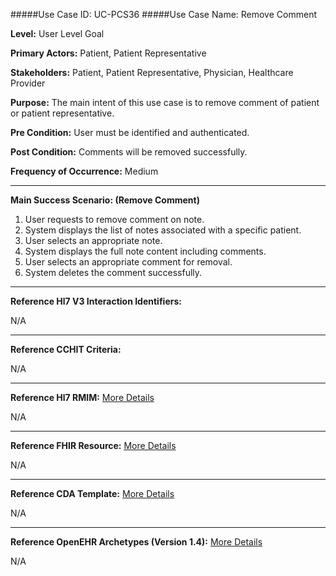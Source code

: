 #####Use Case ID: UC-PCS36
#####Use Case Name: Remove Comment

**Level:**                     User Level Goal

**Primary Actors:**            Patient, Patient Representative

**Stakeholders:**              Patient, Patient Representative, Physician, Healthcare Provider

**Purpose:**                   The main intent of this use case is to remove comment of patient or patient representative.

**Pre Condition:**             User must be identified and authenticated.

**Post Condition:**            Comments will be removed successfully.

**Frequency of Occurrence:**   Medium
__________________________________________________________
**Main Success Scenario: (Remove Comment)**

1. User requests to remove comment on note.
2. System displays the list of notes associated with a specific patient.
3. User selects an appropriate note.
4. System displays the full note content including comments.
5. User selects an appropriate comment for removal.
6. System deletes the comment successfully.
  

________________________________________________________________________
**Reference Hl7 V3 Interaction Identifiers:**

N/A
_______________________________________________________________
**Reference CCHIT Criteria:**

N/A
_______________________________________________________________
**Reference Hl7 RMIM:** [More Details](http://www.hl7.org/implement/standards/product_brief.cfm?product_id=306)

N/A

_______________________________________________________________
**Reference FHIR Resource:** [More Details](http://www.hl7.org/implement/standards/fhir/resourcelist.html)

N/A
_______________________________________________________________
**Reference CDA Template:** [More Details](http://www.hl7.org/Special/committees/structure/index.cfm)

N/A

_______________________________________________________________
**Reference OpenEHR Archetypes (Version 1.4):** [More Details](http://www.openehr.org/ckm/)

N/A
